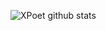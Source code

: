 ![XPoet github stats](https://github-readme-stats.vercel.app/api?username=XPoet&show_icons=true)

<!-- 编程语言统计 -->
<!-- [![Top Langs](https://github-readme-stats.vercel.app/api/top-langs/?username=XPoet&hide=html,css)](https://github.com/XPoet) -->




<!--
**XPoet/XPoet** is a ✨ _special_ ✨ repository because its `README.md` (this file) appears on your GitHub profile.

Here are some ideas to get you started:

- 🔭 I’m currently working on ...
- 🌱 I’m currently learning ...
- 👯 I’m looking to collaborate on ...
- 🤔 I’m looking for help with ...
- 💬 Ask me about ...
- 📫 How to reach me: ...
- 😄 Pronouns: ...
- ⚡ Fun fact: ...
-->
